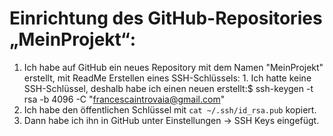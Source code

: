 # Einrichtung des GitHub-Repositories „MeinProjekt“:
1. Ich habe auf GitHub ein neues Repository mit dem Namen "MeinProjekt" erstellt, mit ReadMe
Erstellen eines SSH-Schlüssels: 1. Ich hatte keine SSH-Schlüssel, deshalb habe ich einen neuen erstellt:$ ssh-keygen -t rsa -b 4096 -C "francescaintrovaia@gmail.com"
2. Ich habe den öffentlichen Schlüssel mit `cat ~/.ssh/id_rsa.pub` kopiert.
3. Dann habe ich ihn in GitHub unter Einstellungen → SSH Keys eingefügt.
